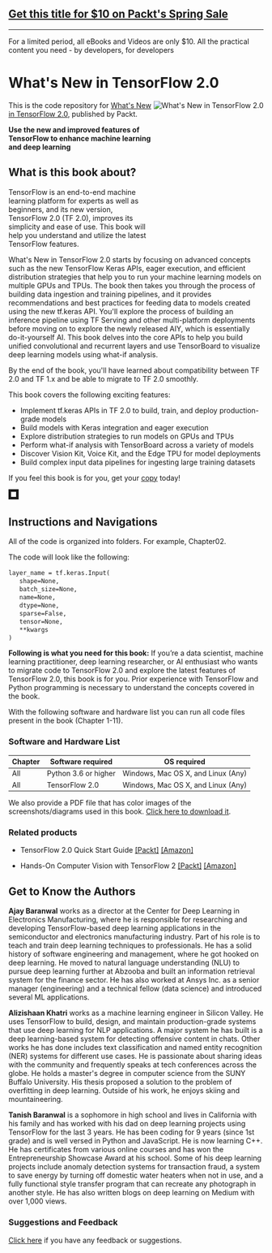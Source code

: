 ## [Get this title for $10 on Packt's Spring Sale](https://www.packt.com/B14482?utm_source=github&utm_medium=packt-github-repo&utm_campaign=spring_10_dollar_2022)
-----
For a limited period, all eBooks and Videos are only $10. All the practical content you need \- by developers, for developers

# What's New in TensorFlow 2.0

<a href="https://www.packtpub.com/data/what-s-new-in-tensorflow-2-0"><img src="https://www.packtpub.com/media/catalog/product/cache/ecd051e9670bd57df35c8f0b122d8aea/9/7/9781838823856-original.jpeg" alt="What's New in TensorFlow 2.0" height="256px" align="right"></a>

This is the code repository for [What's New in TensorFlow 2.0](https://www.packtpub.com/data/what-s-new-in-tensorflow-2-0), published by Packt.

**Use the new and improved features of TensorFlow to enhance machine learning and deep learning**

## What is this book about?
TensorFlow is an end-to-end machine learning platform for experts as well as beginners, and its new version, TensorFlow 2.0 (TF 2.0), improves its simplicity and ease of use. This book will help you understand and utilize the latest TensorFlow features.

What's New in TensorFlow 2.0 starts by focusing on advanced concepts such as the new TensorFlow Keras APIs, eager execution, and efficient distribution strategies that help you to run your machine learning models on multiple GPUs and TPUs. The book then takes you through the process of building data ingestion and training pipelines, and it provides recommendations and best practices for feeding data to models created using the new tf.keras API. You'll explore the process of building an inference pipeline using TF Serving and other multi-platform deployments before moving on to explore the newly released AIY, which is essentially do-it-yourself AI. This book delves into the core APIs to help you build unified convolutional and recurrent layers and use TensorBoard to visualize deep learning models using what-if analysis.

By the end of the book, you'll have learned about compatibility between TF 2.0 and TF 1.x and be able to migrate to TF 2.0 smoothly.

This book covers the following exciting features:
* Implement tf.keras APIs in TF 2.0 to build, train, and deploy production-grade models
* Build models with Keras integration and eager execution
* Explore distribution strategies to run models on GPUs and TPUs
* Perform what-if analysis with TensorBoard across a variety of models
* Discover Vision Kit, Voice Kit, and the Edge TPU for model deployments
* Build complex input data pipelines for ingesting large training datasets

If you feel this book is for you, get your [copy](https://www.amazon.com/Whats-New-TensorFlow-2-0-improved/dp/1838823859/) today!

<a href="https://www.packtpub.com/?utm_source=github&utm_medium=banner&utm_campaign=GitHubBanner"><img src="https://raw.githubusercontent.com/PacktPublishing/GitHub/master/GitHub.png" 
alt="https://www.packtpub.com/" border="5" /></a>

## Instructions and Navigations
All of the code is organized into folders. For example, Chapter02.

The code will look like the following:
```
layer_name = tf.keras.Input(
   shape=None,
   batch_size=None,
   name=None,
   dtype=None,
   sparse=False,
   tensor=None,
   **kwargs
)
```

**Following is what you need for this book:**
If you’re a data scientist, machine learning practitioner, deep learning researcher, or AI enthusiast who wants to migrate code to TensorFlow 2.0 and explore the latest features of TensorFlow 2.0, this book is for you. Prior experience with TensorFlow and Python programming is necessary to understand the concepts covered in the book.

With the following software and hardware list you can run all code files present in the book (Chapter 1-11).
### Software and Hardware List
| Chapter | Software required | OS required |
| -------- | ------------------------------------ | ----------------------------------- |
| All | Python 3.6 or higher | Windows, Mac OS X, and Linux (Any) |
| All | TensorFlow 2.0 | Windows, Mac OS X, and Linux (Any) |

We also provide a PDF file that has color images of the screenshots/diagrams used in this book. [Click here to download it](https://static.packt-cdn.com/downloads/9781838823856_ColorImages.pdf).

### Related products
* TensorFlow 2.0 Quick Start Guide [[Packt]](https://www.packtpub.com/big-data-and-business-intelligence/tensorflow-20-quick-start-guide) [[Amazon]](https://www.amazon.com/TensorFlow-2-0-Quick-Start-Guide/dp/178953075X)

* Hands-On Computer Vision with TensorFlow 2 [[Packt]](https://www.packtpub.com/application-development/hands-computer-vision-tensorflow-2) [[Amazon]](https://www.amazon.com/Hands-Computer-Vision-TensorFlow-processing/dp/1788830644)

## Get to Know the Authors
**Ajay Baranwal** works as a director at the Center for Deep Learning in Electronics Manufacturing, where he is responsible for researching and developing TensorFlow-based deep learning applications in the semiconductor and electronics manufacturing industry. Part of his role is to teach and train deep learning techniques to professionals.
He has a solid history of software engineering and management, where he got hooked on deep learning. He moved to natural language understanding (NLU) to pursue deep learning further at Abzooba and built an information retrieval system for the finance sector. He has also worked at Ansys Inc. as a senior manager (engineering) and a technical fellow (data science) and introduced several ML applications.

**Alizishaan Khatri** works as a machine learning engineer in Silicon Valley. He uses TensorFlow to build, design, and maintain production-grade systems that use deep learning for NLP applications. A major system he has built is a deep learning-based system for detecting offensive content in chats. Other works he has done includes text classification and named entity recognition (NER) systems for different use cases. He is passionate about sharing ideas with the community and frequently speaks at tech conferences across the globe.
He holds a master's degree in computer science from the SUNY Buffalo University. His thesis proposed a solution to the problem of overfitting in deep learning. Outside of his work, he enjoys skiing and mountaineering.

**Tanish Baranwal** is a sophomore in high school and lives in California with his family and has worked with his dad on deep learning projects using TensorFlow for the last 3 years. He has been coding for 9 years (since 1st grade) and is well versed in Python and JavaScript. He is now learning C++. He has certificates from various online courses and has won the Entrepreneurship Showcase Award at his school.
Some of his deep learning projects include anomaly detection systems for transaction fraud, a system to save energy by turning off domestic water heaters when not in use, and a fully functional style transfer program that can recreate any photograph in another style. He has also written blogs on deep learning on Medium with over 1,000 views.

### Suggestions and Feedback
[Click here](https://docs.google.com/forms/d/e/1FAIpQLSdy7dATC6QmEL81FIUuymZ0Wy9vH1jHkvpY57OiMeKGqib_Ow/viewform) if you have any feedback or suggestions.


